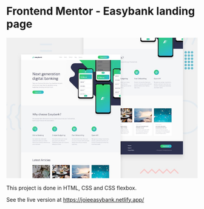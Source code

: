 # Frontend Mentor - Easybank landing page

![Design preview for the Easybank landing page coding challenge](./design/desktop-preview.jpg)

This project is done in HTML, CSS and CSS flexbox.

See the live version at https://joieeasybank.netlify.app/
